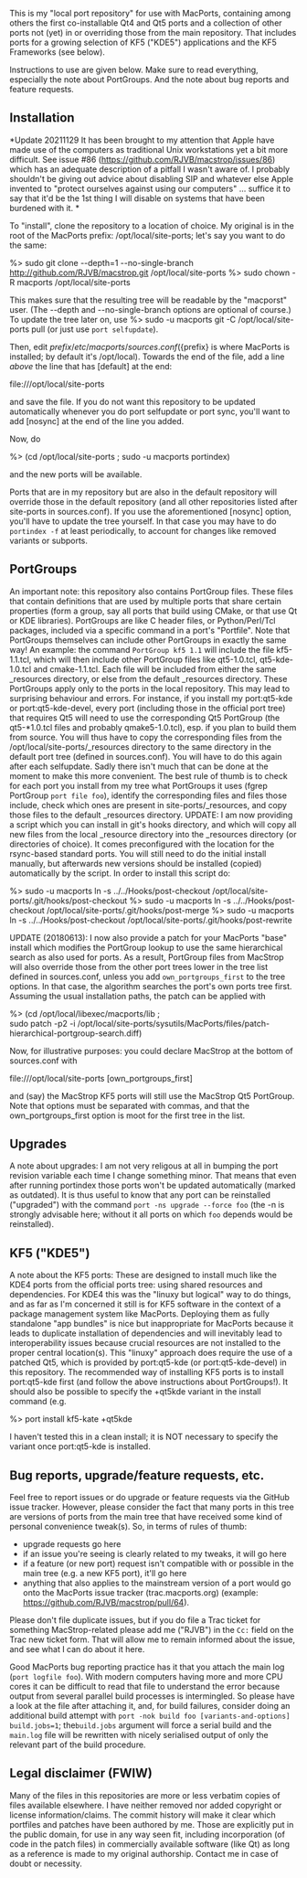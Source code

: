This is my "local port repository" for use with MacPorts, containing among others the first co-installable Qt4 and Qt5 ports and a collection of other ports not (yet) in or overriding those from the main repository.
That includes ports for a growing selection of KF5 ("KDE5") applications and the KF5 Frameworks (see below).

Instructions to use are given below. Make sure to read everything, especially the note about PortGroups. And the note about bug reports and feature requests.

## Installation

*Update 20211129 It has been brought to my attention that Apple have made use of the computers as traditional Unix workstations yet a bit more difficult. See issue #86 (https://github.com/RJVB/macstrop/issues/86) which has an adequate description of a pitfall I wasn't aware of.
I probably shouldn't be giving out advice about disabling SIP and whatever else Apple invented to "protect ourselves against using our computers" ... suffice it to say that it'd be the 1st thing I will disable on systems that have been burdened with it.
*

To "install", clone the repository to a location of choice. My original is in the root of the MacPorts prefix: /opt/local/site-ports; let's say you want to do the same:

%> sudo git clone --depth=1 --no-single-branch http://github.com/RJVB/macstrop.git /opt/local/site-ports
%> sudo chown -R macports /opt/local/site-ports

This makes sure that the resulting tree will be readable by the "macporst" user. (The --depth and --no-single-branch options are optional of course.)
To update the tree later on, use
%> sudo -u macports git -C /opt/local/site-ports pull
(or just use `port selfupdate`).

Then, edit ${prefix}/etc/macports/sources.conf (${prefix} is where MacPorts is installed; by default it's /opt/local). Towards the end of the file, add a line *above* the line that has [default] at the end:

file:///opt/local/site-ports

and save the file. If you do not want this repository to be updated automatically whenever you do port selfupdate or port sync, you'll want to add [nosync] at the end of the line you added.

Now, do

%> (cd /opt/local/site-ports ; sudo -u macports portindex)

and the new ports will be available.

Ports that are in my repository but are also in the default repository will override those in the default repository (and all other repositories listed after site-ports in sources.conf). If you use the aforementioned [nosync] option, you'll have to update the tree yourself. In that case you may have to do `portindex -f` at least periodically, to account for changes like removed variants or subports.

## PortGroups

An important note: this repository also contains PortGroup files. These files that contain definitions that are used by multiple ports that share certain properties (form a group, say all ports that build using CMake, or that use Qt or KDE libraries). PortGroups are like C header files, or Python/Perl/Tcl packages, included via a specific command in a port's "Portfile". Note that PortGroups themselves can include other PortGroups in exactly the same way! An example: the command `PortGroup kf5 1.1` will include the file kf5-1.1.tcl, which will then include other PortGroup files like qt5-1.0.tcl, qt5-kde-1.0.tcl and cmake-1.1.tcl. Each file will be included from either the same _resources directory, or else from the default _resources directory.
These PortGroups apply only to the ports in the local repository. This may lead to surprising behaviour and errors. For instance, if you install my port:qt5-kde or port:qt5-kde-devel, every port (including those in the official port tree) that requires Qt5 will need to use the corresponding Qt5 PortGroup (the qt5-*1.0.tcl files and probably qmake5-1.0.tcl), esp. if you plan to build them from source.
You will thus have to copy the corresponding files from the /opt/local/site-ports/_resources directory to the same directory in the default port tree (defined in sources.conf). You will have to do this again after each selfupdate.
Sadly there isn't much that can be done at the moment to make this more convenient. The best rule of thumb is to check for each port you install from my tree what PortGroups it uses (fgrep PortGroup `port file foo`), identify the corresponding files and files those include, check which ones are present in site-ports/_resources, and copy those files to the default _resources directory.
UPDATE: I am now providing a script which you can install in git's hooks directory, and which will copy all new files from the local _resource directory into the _resources directory (or directories of choice). It comes preconfigured with the location for the rsync-based standard ports. You will still need to do the initial install manually, but afterwards new versions should be installed (copied) automatically by the script.
In order to install this script do:

%> sudo -u macports ln -s ../../Hooks/post-checkout /opt/local/site-ports/.git/hooks/post-checkout
%> sudo -u macports ln -s ../../Hooks/post-checkout /opt/local/site-ports/.git/hooks/post-merge
%> sudo -u macports ln -s ../../Hooks/post-checkout /opt/local/site-ports/.git/hooks/post-rewrite

UPDATE (20180613): I now also provide a patch for your MacPorts "base" install which modifies the PortGroup lookup to use the same hierarchical search as also used for ports. As a result, PortGroup files from MacStrop will also override those from the other port trees lower in the tree list defined in sources.conf, unless you add `own_portgroups_first` to the tree options. In that case, the algorithm searches the port's own ports tree first.
Assuming the usual installation paths, the patch can be applied with

%> (cd /opt/local/libexec/macports/lib ; \
 sudo patch -p2 -i /opt/local/site-ports/sysutils/MacPorts/files/patch-hierarchical-portgroup-search.diff)

Now, for illustrative purposes: you could declare MacStrop at the bottom of sources.conf with

file:///opt/local/site-ports [own_portgroups_first]

and (say) the MacStrop KF5 ports will still use the MacStrop Qt5 PortGroup. Note that options must be separated with commas, and that the own_portgroups_first option is moot for the first tree in the list.

## Upgrades

A note about upgrades: I am not very religous at all in bumping the port revision variable each time I change something minor. That means that even after running portindex those ports won't be updated automatically (marked as outdated). It is thus useful to know that any port can be reinstalled ("upgraded") with the command `port -ns upgrade --force foo` (the -n is strongly advisable here; without it all ports on which `foo` depends would be reinstalled).

## KF5 ("KDE5")

A note about the KF5 ports:
These are designed to install much like the KDE4 ports from the official ports tree: using shared resources and dependencies.
For KDE4 this was the "linuxy but logical" way to do things, and as far as I'm concerned it still is for KF5 software in the context of a package management system like MacPorts. Deploying them as fully standalone "app bundles" is nice but inappropriate for MacPorts because it leads to duplicate installation of dependencies and will inevitably lead to interoperability issues because crucial resources are not installed to the proper central location(s).
This "linuxy" approach does require the use of a patched Qt5, which is provided by port:qt5-kde (or port:qt5-kde-devel) in this repository.
The recommended way of installing KF5 ports is to install port:qt5-kde first (and follow the above instructions about PortGroups!).
It should also be possible to specify the +qt5kde variant in the install command (e.g.

%> port install kf5-kate +qt5kde

I haven't tested this in a clean install; it is NOT necessary to specify the variant once port:qt5-kde is installed.

## Bug reports, upgrade/feature requests, etc.

Feel free to report issues or do upgrade or feature requests via the GitHub issue tracker. However, please consider the fact that many ports
in this tree are versions of ports from the main tree that have received some kind of personal convenience tweak(s). So, in terms of rules of thumb:

- upgrade requests go here
- if an issue you're seeing is clearly related to my tweaks, it will go here
- if a feature (or new port) request isn't compatible with or possible in the main tree (e.g. a new KF5 port), it'll go here
- anything that also applies to the mainstream version of a port would go onto the MacPorts issue tracker (trac.macports.org)
  (example: https://github.com/RJVB/macstrop/pull/64).

Please don't file duplicate issues, but if you do file a Trac ticket for something MacStrop-related please add me ("RJVB") in the 
`Cc:` field on the Trac new ticket form. That will allow me to remain informed about the issue, and see what I can do about it here.

Good MacPorts bug reporting practice has it that you attach the main log (`port logfile foo`). With modern computers having more and more
CPU cores it can be difficult to read that file to understand the error because output from several parallel build processes is intermingled.
So please have a look at the file after attaching it, and, for build failures, consider doing an additional build attempt with
`port -nok build foo [variants-and-options] build.jobs=1`; the`build.jobs` argument will force a serial build and the `main.log` file will
be rewritten with nicely serialised output of only the relevant part of the build procedure.

## Legal disclaimer (FWIW)
Many of the files in this repositories are more or less verbatim copies of files available elsewhere. I have neither removed nor added copyright or license information/claims. The commit history will make it clear which portfiles and patches have been authored by me. Those are explicitly put in the public domain, for use in any way seen fit, including incorporation (of code in the patch files) in commercially available software (like Qt) as long as a reference is made to my original authorship. Contact me in case of doubt or necessity.
